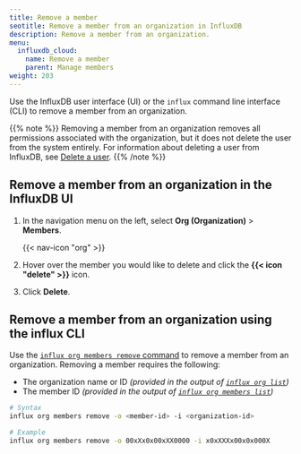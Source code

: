 ```yaml
---
title: Remove a member
seotitle: Remove a member from an organization in InfluxDB
description: Remove a member from an organization.
menu:
  influxdb_cloud:
    name: Remove a member
    parent: Manage members
weight: 203
---
```


Use the InfluxDB user interface (UI) or the `influx` command line interface (CLI)
to remove a member from an organization.

{{% note %}}
Removing a member from an organization removes all permissions associated with the organization,
but it does not delete the user from the system entirely.
For information about deleting a user from InfluxDB, see [Delete a user](/influxdb/cloud/users/delete-user/).
{{% /note %}}

## Remove a member from an organization in the InfluxDB UI

1. In the navigation menu on the left, select **Org (Organization)** > **Members**.

    {{< nav-icon "org" >}}

2. Hover over the member you would like to delete and click the **{{< icon "delete" >}}** icon.
3. Click **Delete**.

## Remove a member from an organization using the influx CLI

Use the [`influx org members remove` command](/influxdb/cloud/reference/cli/influx/org/members/remove)
to remove a member from an organization. Removing a member requires the following:

- The organization name or ID _(provided in the output of [`influx org list`](/influxdb/cloud/reference/cli/influx/org/list/))_
- The member ID _(provided in the output of [`influx org members list`](/influxdb/cloud/reference/cli/influx/org/members/list/))_

```sh
# Syntax
influx org members remove -o <member-id> -i <organization-id>

# Example
influx org members remove -o 00xXx0x00xXX0000 -i x0xXXXx00x0x000X
```

